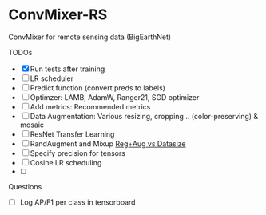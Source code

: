 # ConvMixer-RS
ConvMixer for remote sensing data (BigEarthNet)


TODOs
- [x] Run tests after training
- [ ] LR scheduler
- [ ] Predict function (convert preds to labels)
- [ ] Optimzer: LAMB, AdamW, Ranger21, SGD optimizer
- [ ] Add metrics: Recommended metrics
- [ ] Data Augmentation: Various resizing, cropping .. (color-preserving) & mosaic
- [ ] ResNet Transfer Learning
- [ ] RandAugment and Mixup [Reg+Aug vs Datasize](https://arxiv.org/pdf/2106.10270.pdf)
- [ ] Specify precision for tensors
- [ ] Cosine LR scheduling
- [ ] 

Questions
- [ ] Log AP/F1 per class in tensorboard
